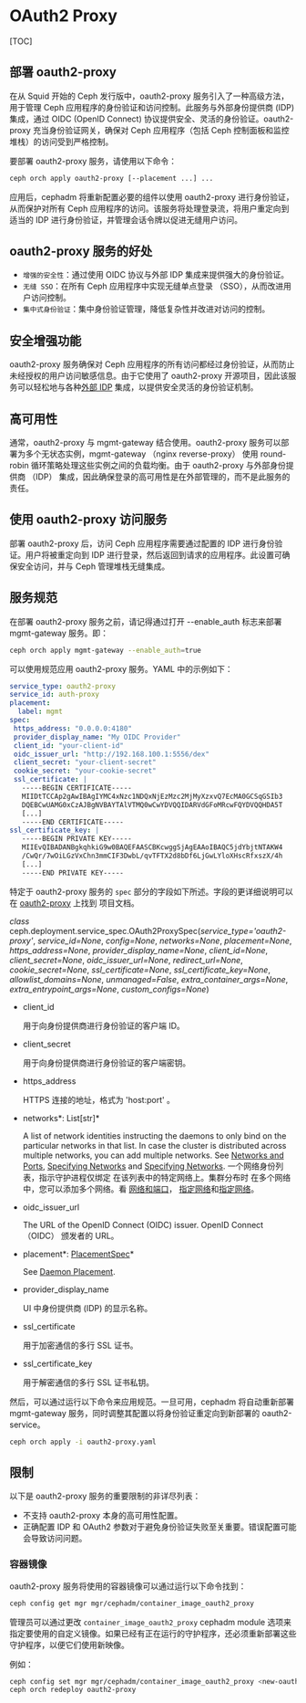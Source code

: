# OAuth2 Proxy

[TOC]

## 部署 oauth2-proxy

在从 Squid 开始的 Ceph 发行版中，oauth2-proxy 服务引入了一种高级方法，用于管理 Ceph 应用程序的身份验证和访问控制。此服务与外部身份提供商 (IDP) 集成，通过 OIDC (OpenID Connect) 协议提供安全、灵活的身份验证。oauth2-proxy 充当身份验证网关，确保对 Ceph 应用程序（包括 Ceph 控制面板和监控堆栈）的访问受到严格控制。

要部署 oauth2-proxy 服务，请使用以下命令：

```bash
ceph orch apply oauth2-proxy [--placement ...] ...
```

应用后，cephadm 将重新配置必要的组件以使用 oauth2-proxy 进行身份验证，从而保护对所有 Ceph 应用程序的访问。该服务将处理登录流，将用户重定向到适当的 IDP 进行身份验证，并管理会话令牌以促进无缝用户访问。

## oauth2-proxy 服务的好处

- `增强的安全性`：通过使用 OIDC 协议与外部 IDP 集成来提供强大的身份验证。
- `无缝 SSO`：在所有 Ceph 应用程序中实现无缝单点登录 （SSO），从而改进用户访问控制。
- `集中式身份验证`：集中身份验证管理，降低复杂性并改进对访问的控制。

## 安全增强功能

oauth2-proxy 服务确保对 Ceph 应用程序的所有访问都经过身份验证，从而防止未经授权的用户访问敏感信息。由于它使用了 oauth2-proxy 开源项目，因此该服务可以轻松地与各种[外部 IDP](https://oauth2-proxy.github.io/oauth2-proxy/configuration/providers/) 集成，以提供安全灵活的身份验证机制。

## 高可用性

通常，oauth2-proxy 与 mgmt-gateway 结合使用。oauth2-proxy 服务可以部署为多个无状态实例，mgmt-gateway （nginx reverse-proxy） 使用 round-robin 循环策略处理这些实例之间的负载均衡。由于 oauth2-proxy 与外部身份提供商 （IDP） 集成，因此确保登录的高可用性是在外部管理的，而不是此服务的责任。

## 使用 oauth2-proxy 访问服务

部署 oauth2-proxy 后，访问 Ceph 应用程序需要通过配置的 IDP 进行身份验证。用户将被重定向到 IDP 进行登录，然后返回到请求的应用程序。此设置可确保安全访问，并与 Ceph 管理堆栈无缝集成。

## 服务规范

在部署 oauth2-proxy 服务之前，请记得通过打开 --enable_auth 标志来部署 mgmt-gateway 服务。即：

```bash
ceph orch apply mgmt-gateway --enable_auth=true
```

可以使用规范应用 oauth2-proxy 服务。YAML 中的示例如下：

```yaml
service_type: oauth2-proxy
service_id: auth-proxy
placement:
  label: mgmt
spec:
 https_address: "0.0.0.0:4180"
 provider_display_name: "My OIDC Provider"
 client_id: "your-client-id"
 oidc_issuer_url: "http://192.168.100.1:5556/dex"
 client_secret: "your-client-secret"
 cookie_secret: "your-cookie-secret"
 ssl_certificate: |
   -----BEGIN CERTIFICATE-----
   MIIDtTCCAp2gAwIBAgIYMC4xNzc1NDQxNjEzMzc2MjMyXzxvQ7EcMA0GCSqGSIb3
   DQEBCwUAMG0xCzAJBgNVBAYTAlVTMQ0wCwYDVQQIDARVdGFoMRcwFQYDVQQHDA5T
   [...]
   -----END CERTIFICATE-----
ssl_certificate_key: |
   -----BEGIN PRIVATE KEY-----
   MIIEvQIBADANBgkqhkiG9w0BAQEFAASCBKcwggSjAgEAAoIBAQC5jdYbjtNTAKW4
   /CwQr/7wOiLGzVxChn3mmCIF3DwbL/qvTFTX2d8bDf6LjGwLYloXHscRfxszX/4h
   [...]
   -----END PRIVATE KEY-----
```

特定于 oauth2-proxy 服务的 `spec` 部分的字段如下所述。字段的更详细说明可以在 [oauth2-proxy](https://oauth2-proxy.github.io/oauth2-proxy/) 上找到 项目文档。

*class* ceph.deployment.service_spec.OAuth2ProxySpec(*service_type='oauth2-proxy'*, *service_id=None*, *config=None*, *networks=None*, *placement=None*, *https_address=None*, *provider_display_name=None*, *client_id=None*, *client_secret=None*, *oidc_issuer_url=None*, *redirect_url=None*, *cookie_secret=None*, *ssl_certificate=None*, *ssl_certificate_key=None*, *allowlist_domains=None*, *unmanaged=False*, *extra_container_args=None*, *extra_entrypoint_args=None*, *custom_configs=None*)

* client_id

  用于向身份提供商进行身份验证的客户端 ID。

* client_secret

  用于向身份提供商进行身份验证的客户端密钥。

* https_address

  HTTPS 连接的地址，格式为 'host:port' 。

* networks*: List[str]*

  A list of network identities instructing the daemons to only bind on the particular networks in that list. In case the cluster is distributed across multiple networks, you can add multiple networks. See [Networks and Ports](https://docs.ceph.com/en/latest/cephadm/services/monitoring/#cephadm-monitoring-networks-ports), [Specifying Networks](https://docs.ceph.com/en/latest/cephadm/services/rgw/#cephadm-rgw-networks) and [Specifying Networks](https://docs.ceph.com/en/latest/cephadm/services/mgr/#cephadm-mgr-networks). 一个网络身份列表，指示守护进程仅绑定 在该列表中的特定网络上。集群分布时 在多个网络中，您可以添加多个网络。看 [网络和端口](https://docs.ceph.com/en/latest/cephadm/services/monitoring/#cephadm-monitoring-networks-ports)， [指定网络](https://docs.ceph.com/en/latest/cephadm/services/rgw/#cephadm-rgw-networks)和[指定网络](https://docs.ceph.com/en/latest/cephadm/services/mgr/#cephadm-mgr-networks)。

* oidc_issuer_url

  The URL of the OpenID Connect (OIDC) issuer. OpenID Connect （OIDC） 颁发者的 URL。

* placement*: [PlacementSpec](https://docs.ceph.com/en/latest/mgr/orchestrator_modules/#ceph.deployment.service_spec.PlacementSpec)*

  See [Daemon Placement](https://docs.ceph.com/en/latest/cephadm/services/#orchestrator-cli-placement-spec). 

* provider_display_name

  UI 中身份提供商 (IDP) 的显示名称。

* ssl_certificate

  用于加密通信的多行 SSL 证书。

* ssl_certificate_key

  用于解密通信的多行 SSL 证书私钥。

然后，可以通过运行以下命令来应用规范。一旦可用，cephadm 将自动重新部署 mgmt-gateway 服务，同时调整其配置以将身份验证重定向到新部署的 oauth2-service。

```bash
ceph orch apply -i oauth2-proxy.yaml
```

## 限制

以下是 oauth2-proxy 服务的重要限制的非详尽列表：

- 不支持 oauth2-proxy 本身的高可用性配置。
- 正确配置 IDP 和 OAuth2 参数对于避免身份验证失败至关重要。错误配置可能会导致访问问题。

### 容器镜像

oauth2-proxy 服务将使用的容器镜像可以通过运行以下命令找到：

```bash
ceph config get mgr mgr/cephadm/container_image_oauth2_proxy
```

管理员可以通过更改 `container_image_oauth2_proxy` cephadm module 选项来指定要使用的自定义镜像。如果已经有正在运行的守护程序，还必须重新部署这些守护程序，以便它们使用新映像。

例如：

```bash
ceph config set mgr mgr/cephadm/container_image_oauth2_proxy <new-oauth2-proxy-image>
ceph orch redeploy oauth2-proxy
```